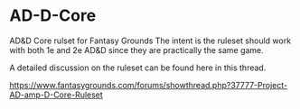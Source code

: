 # AD-D-Core
AD&amp;D Core rulset for Fantasy Grounds
The intent is the ruleset should work with both 1e and 2e AD&D since they are practically the same game. 

A detailed discussion on the ruleset can be found here in this thread.

https://www.fantasygrounds.com/forums/showthread.php?37777-Project-AD-amp-D-Core-Ruleset

